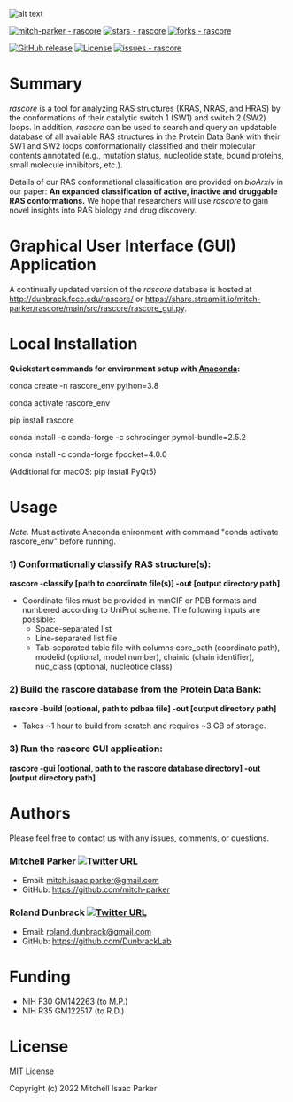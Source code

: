 ![alt text](https://github.com/mitch-parker/rascore/blob/main/src/rascore/util/data/rascore_logo.png)

<a href="https://github.com/mitch-parker/rascore" title="Go to GitHub repo"><img src="https://img.shields.io/static/v1?label=mitch-parker&message=rascore&color=e78ac3&logo=github" alt="mitch-parker - rascore"></a>
<a href="https://github.com/mitch-parker/rascore"><img src="https://img.shields.io/github/stars/mitch-parker/rascore?style=social" alt="stars - rascore"></a>
<a href="https://github.com/mitch-parker/rascore"><img src="https://img.shields.io/github/forks/mitch-parker/rascore?style=social" alt="forks - rascore"></a>

</div>

<a href="https://github.com/mitch-parker/rascore/releases/"><img src="https://img.shields.io/github/release/mitch-parker/rascore?include_prereleases=&sort=semver&color=e78ac3" alt="GitHub release"></a>
<a href="#license"><img src="https://img.shields.io/badge/License-MIT-e78ac3" alt="License"></a>
<a href="https://github.com/mitch-parker/rascore/issues"><img src="https://img.shields.io/github/issues/mitch-parker/rascore" alt="issues - rascore"></a>

# Summary

*rascore* is a tool for analyzing RAS structures (KRAS, NRAS, and HRAS) by the conformations of their catalytic switch 1 (SW1) and switch 2 (SW2) loops. In addition, *rascore* can be used to search and query an updatable database of all available RAS structures in the Protein Data Bank with their SW1 and SW2 loops conformationally classified and their molecular contents annotated (e.g., mutation status, nucleotide state, bound proteins, small molecule inhibitors, etc.). 

Details of our RAS conformational classification are provided on *bioArxiv* in our paper: **An expanded classification of active, inactive and druggable RAS conformations.** We hope that researchers will use *rascore* to gain novel insights into RAS biology and drug discovery. 

# Graphical User Interface (GUI) Application

A continually updated version of the *rascore* database is hosted at http://dunbrack.fccc.edu/rascore/ or https://share.streamlit.io/mitch-parker/rascore/main/src/rascore/rascore_gui.py.

# Local Installation

**Quickstart commands for environment setup with [Anaconda](https://www.anaconda.com/products/individual):**

conda create -n rascore_env python=3.8

conda activate rascore_env

pip install rascore 

conda install -c conda-forge -c schrodinger pymol-bundle=2.5.2

conda install -c conda-forge fpocket=4.0.0

(Additional for macOS: pip install PyQt5)

# Usage

*Note.* Must activate Anaconda enironment with command "conda activate rascore_env" before running.

### 1) Conformationally classify RAS structure(s):

**rascore -classify [path to coordinate file(s)] -out [output directory path]**

- Coordinate files must be provided in mmCIF or PDB formats and numbered according to UniProt scheme. The following inputs are possible: 
    - Space-separated list
    - Line-separated list file
    - Tab-separated table file with columns core_path (coordinate path), modelid (optional, model number), chainid (chain identifier), nuc_class (optional, nucleotide class)

### 2) Build the rascore database from the Protein Data Bank:

**rascore -build [optional, path to pdbaa file] -out [output directory path]**

- Takes ~1 hour to build from scratch and requires ~3 GB of storage.

### 3) Run the rascore GUI application:

**rascore -gui [optional, path to the rascore database directory] -out [output directory path]**

# Authors

Please feel free to contact us with any issues, comments, or questions.

### Mitchell Parker [![Twitter URL](https://img.shields.io/twitter/url/https/twitter.com/bukotsunikki.svg?style=social&label=Follow%20%40Mitch_P)](https://twitter.com/Mitch_P)

- Email: <mitch.isaac.parker@gmail.com>
- GitHub: https://github.com/mitch-parker

### Roland Dunbrack [![Twitter URL](https://img.shields.io/twitter/url/https/twitter.com/bukotsunikki.svg?style=social&label=Follow%20%40RolandDunbrack)](https://twitter.com/RolandDunbrack)

- Email: <roland.dunbrack@gmail.com>
- GitHub: https://github.com/DunbrackLab

# Funding

- NIH F30 GM142263 (to M.P.)
- NIH R35 GM122517 (to R.D.)

# License
MIT License

Copyright (c) 2022 Mitchell Isaac Parker